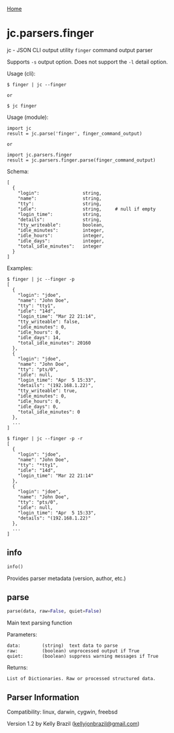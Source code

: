 [Home](https://kellyjonbrazil.github.io/jc/)

# jc.parsers.finger
jc - JSON CLI output utility `finger` command output parser

Supports `-s` output option. Does not support the `-l` detail option.

Usage (cli):

    $ finger | jc --finger

    or

    $ jc finger

Usage (module):

    import jc
    result = jc.parse('finger', finger_command_output)

    or

    import jc.parsers.finger
    result = jc.parsers.finger.parse(finger_command_output)

Schema:

    [
      {
        "login":                string,
        "name":                 string,
        "tty":                  string,
        "idle":                 string,     # null if empty
        "login_time":           string,
        "details":              string,
        "tty_writeable":        boolean,
        "idle_minutes":         integer,
        "idle_hours":           integer,
        "idle_days":            integer,
        "total_idle_minutes":   integer
      }
    ]

Examples:

    $ finger | jc --finger -p
    [
      {
        "login": "jdoe",
        "name": "John Doe",
        "tty": "tty1",
        "idle": "14d",
        "login_time": "Mar 22 21:14",
        "tty_writeable": false,
        "idle_minutes": 0,
        "idle_hours": 0,
        "idle_days": 14,
        "total_idle_minutes": 20160
      },
      {
        "login": "jdoe",
        "name": "John Doe",
        "tty": "pts/0",
        "idle": null,
        "login_time": "Apr  5 15:33",
        "details": "(192.168.1.22)",
        "tty_writeable": true,
        "idle_minutes": 0,
        "idle_hours": 0,
        "idle_days": 0,
        "total_idle_minutes": 0
      },
      ...
    ]

    $ finger | jc --finger -p -r
    [
      {
        "login": "jdoe",
        "name": "John Doe",
        "tty": "*tty1",
        "idle": "14d",
        "login_time": "Mar 22 21:14"
      },
      {
        "login": "jdoe",
        "name": "John Doe",
        "tty": "pts/0",
        "idle": null,
        "login_time": "Apr  5 15:33",
        "details": "(192.168.1.22)"
      },
      ...
    ]


## info
```python
info()
```
Provides parser metadata (version, author, etc.)

## parse
```python
parse(data, raw=False, quiet=False)
```

Main text parsing function

Parameters:

    data:        (string)  text data to parse
    raw:         (boolean) unprocessed output if True
    quiet:       (boolean) suppress warning messages if True

Returns:

    List of Dictionaries. Raw or processed structured data.

## Parser Information
Compatibility:  linux, darwin, cygwin, freebsd

Version 1.2 by Kelly Brazil (kellyjonbrazil@gmail.com)
